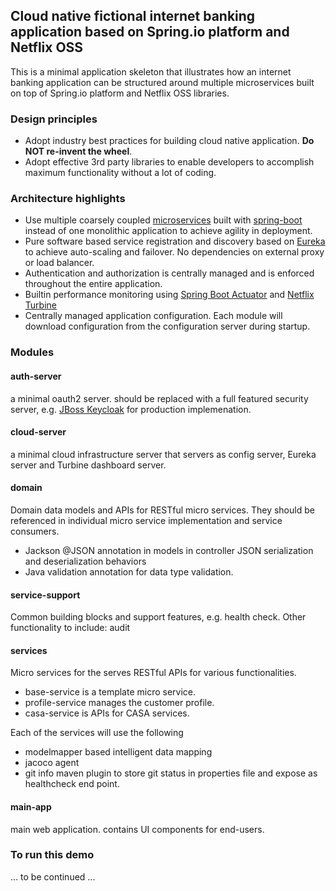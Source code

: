 ## Cloud native fictional internet banking application based on Spring.io platform and Netflix OSS

This is a minimal application skeleton that illustrates how an internet banking application can be structured around 
multiple microservices built on top of Spring.io platform and Netflix OSS libraries.

### Design principles
* Adopt industry best practices for building cloud native application. __Do NOT re-invent the wheel__.
* Adopt effective 3rd party libraries to enable developers to accomplish maximum functionality without a lot of coding. 
   
### Architecture highlights   
* Use multiple coarsely coupled [microservices](http://microservices.io/patterns/microservices.html) built with [spring-boot](http://projects.spring.io/spring-boot/) instead of one monolithic application to achieve agility in deployment.
* Pure software based service registration and discovery based on [Eureka](https://github.com/Netflix/eureka) to achieve auto-scaling and failover. No dependencies on external proxy or load balancer. 
* Authentication and authorization is centrally managed and is enforced throughout the entire application.
* Builtin performance monitoring using [Spring Boot Actuator](http://docs.spring.io/spring-boot/docs/current/reference/html/production-ready-endpoints.html) and [Netflix Turbine](https://github.com/Netflix/Turbine/wiki)
* Centrally managed application configuration. Each module will download configuration from the configuration server during startup.

### Modules
#### auth-server
a minimal oauth2 server. should be replaced with a full featured security server, e.g. [JBoss Keycloak](http://keycloak.jboss.org) for production implemenation.

#### cloud-server
a minimal cloud infrastructure server that servers as config server, Eureka server and Turbine dashboard server.

#### domain
Domain data models and APIs for RESTful micro services. They should be referenced in individual micro service implementation and service consumers. 
 * Jackson @JSON annotation in models in controller JSON serialization and deserialization behaviors
 * Java validation annotation for data type validation. 

#### service-support
Common building blocks and support features, e.g. health check. Other functionality to include: audit 

#### services
Micro services for the serves RESTful APIs for various functionalities. 
* base-service is a template micro service.
* profile-service manages the customer profile.
* casa-service is APIs for CASA services.

Each of the services will use the following 
 * modelmapper based intelligent data mapping
 * jacoco agent
 * git info maven plugin to store git status in properties file and expose as healthcheck end point.
 
#### main-app
main web application. contains UI components for end-users. 

### To run this demo
   ... to be continued ...
   
